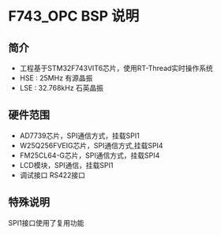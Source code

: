 # F743_OPC BSP 说明

## 简介
 - 工程基于STM32F743VIT6芯片，使用RT-Thread实时操作系统
 - HSE : 25MHz 有源晶振
 - LSE : 32.768kHz 石英晶振
 
## 硬件范围
 - AD7739芯片，SPI通信方式，挂载SPI1
 - W25Q256FVEIG芯片，SPI通信方式,挂载SPI4
 - FM25CL64-G芯片，SPI通信方式，挂载SPI4
 - LCD模块，SPI通信，挂载SPI1
 - 调试接口 RS422接口
 
## 特殊说明
  SPI1接口使用了复用功能
